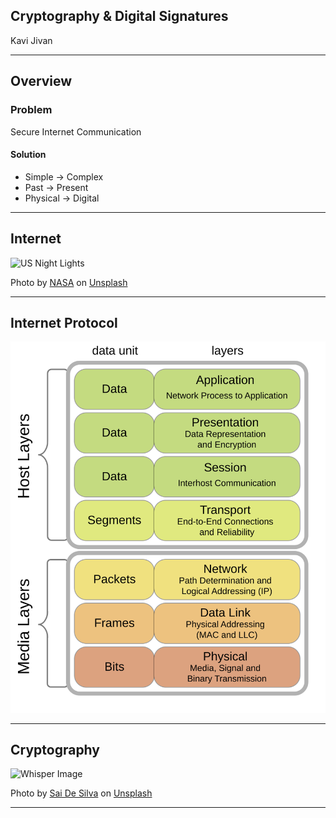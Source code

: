 ## **Cryptography & Digital Signatures**
Kavi Jivan

---
## Overview

### Problem
Secure Internet Communication
#### Solution
- Simple -> Complex
- Past -> Present
- Physical -> Digital
---
## Internet

![US Night Lights](https://source.unsplash.com/1lfI7wkGWZ4/600x400)

Photo by [NASA](https://unsplash.com/@nasa?utm_source=unsplash&utm_medium=referral&utm_content=creditCopyText) on [Unsplash](https://unsplash.com/s/photos/internet?utm_source=unsplash&utm_medium=referral&utm_content=creditCopyText)

<!-- HTML comment recognizes as a presenter note per pages. -->
<!-- You may place multiple comments in a single page. -->

---
## Internet Protocol

![Protocol Stack](./OSI_Model_v1.svg)

---
## Cryptography
![Whisper Image](https://source.unsplash.com/YLMs82LF6FY/540x360)

Photo by [Sai De Silva](https://unsplash.com/@scoutthecity?utm_source=unsplash&amp;utm_medium=referral&amp;utm_content=creditCopyText) on [Unsplash](https://unsplash.com/s/photos/secret?utm_source=unsplash&amp;utm_medium=referral&amp;utm_content=creditCopyText)

---
